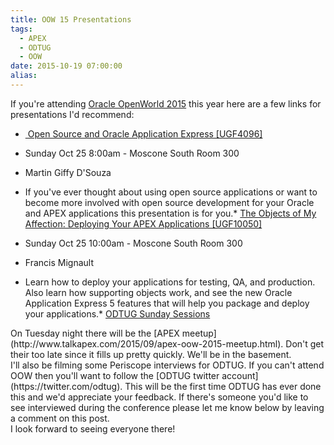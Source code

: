 ```yaml
---
title: OOW 15 Presentations
tags:
  - APEX
  - ODTUG
  - OOW
date: 2015-10-19 07:00:00
alias:
---
```


If you're attending [Oracle OpenWorld 2015](https://www.oracle.com/openworld/index.html) this year here are a few links for presentations I'd recommend:

*   [&nbsp;Open Source and Oracle Application Express [UGF4096]](https://events.rainfocus.com/oow15/catalog/oracle.jsp?search=UGF4096&amp;search.event=openworldEvent)

*   Sunday Oct 25 8:00am - Moscone South Room 300
*   Martin Giffy D'Souza
*   If you've ever thought about using open source applications or want to become more involved with open source development for your Oracle and APEX applications this presentation is for you.*   [The Objects of My Affection: Deploying Your APEX Applications&nbsp;[UGF10050]](https://events.rainfocus.com/oow15/catalog/oracle.jsp?search=UGF10050&amp;search.event=openworldEvent)

*   Sunday Oct 25 10:00am - Moscone South Room 300
*   Francis Mignault
*   Learn how to deploy your applications for testing, QA, and production. Also learn how supporting objects work, and see the new Oracle Application Express 5 features that will help you package and deploy your applications.*   [ODTUG Sunday Sessions](http://www.odtug.com/p/cm/ld/fid=175)<div>
</div><div>On Tuesday night there will be the&nbsp;[APEX meetup](http://www.talkapex.com/2015/09/apex-oow-2015-meetup.html). Don't get their too late since it fills up pretty quickly. We'll be in the basement.</div><div>
</div><div>I'll also be filming some Periscope interviews for ODTUG. If you can't attend OOW then you'll want to follow the [ODTUG twitter account](https://twitter.com/odtug). This will be the first time ODTUG has ever done this and we'd appreciate your feedback. If there's someone you'd like to see interviewed during the conference please let me know below by leaving a comment on this post.</div><div>
</div><div>I look forward to seeing everyone there!</div>